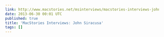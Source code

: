 ```yaml
---
link: http://www.macstories.net/msinterviews/macstories-interviews-john-siracusa/
date: 2013-06-30 00:01 UTC
published: true
title: 'MacStories Interviews: John Siracusa'
tags: []
---
```



